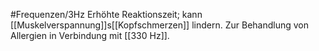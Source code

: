 #Frequenzen/3Hz
Erhöhte Reaktionszeit; kann [[Muskelverspannung]]s[[Kopfschmerzen]] lindern.
Zur Behandlung von Allergien in Verbindung mit [[330 Hz]].